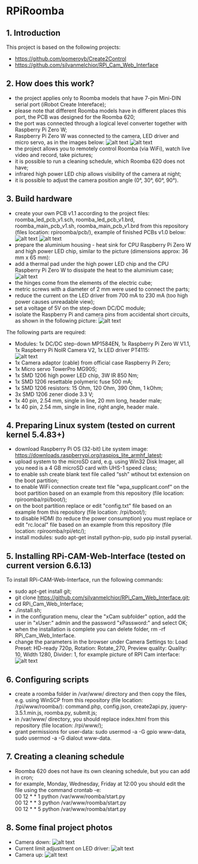 # RPiRoomba

## 1. Introduction
This project is based on the following projects:
- https://github.com/pomeroyb/Create2Control
- https://github.com/silvanmelchior/RPi_Cam_Web_Interface

## 2. How does this work?
- the project applies only to Roomba models that have 7-pin Mini-DIN serial port (iRobot Create Intereface);
- please note that different Roomba models have in different places this port, the PCB was designed for the Roomba 620;
- the port was connected through a logical level converter together with Raspberry Pi Zero W;
- Raspberry Pi Zero W was connected to the camera, LED driver and micro servo, as in the images below:
![alt text](https://github.com/RobertWojtowicz/rpiroomba/blob/master/pic/09_roomba_pinout.png)
![alt text](https://github.com/RobertWojtowicz/rpiroomba/blob/master/pic/10_rpi_pinout.png)
- the project allows you to remotely control Roomba (via WiFi), watch live video and record, take pictures;
- it is possible to run a cleaning schedule, which Roomba 620 does not have;
- infrared high power LED chip allows visibility of the camera at night;
- it is possible to adjust the camera position angle (0°, 30°, 60°, 90°).

## 3. Build hardware
- create your own PCB v1.1 according to the project files: roomba_led_pcb_v1.sch, roomba_led_pcb_v1.brd, roomba_main_pcb_v1.sh, roomba_main_pcb_v1.brd from this repository (files location: rpiroomba/pcb/), example of finished PCBs v1.0 below:
![alt text](https://github.com/RobertWojtowicz/rpiroomba/blob/master/pic/01_main_PCB.jpg)
![alt text](https://github.com/RobertWojtowicz/rpiroomba/blob/master/pic/02_LED_PCB.jpg)
- prepare the aluminium housing - heat sink for CPU Raspberry Pi Zero W and high power LED chip, similar to the picture (dimensions approx: 36 mm x 65 mm):
- add a thermal pad under the high power LED chip and the CPU Raspberry Pi Zero W to dissipate the heat to the aluminium case;
![alt text](https://github.com/RobertWojtowicz/rpiroomba/blob/master/pic/04_wiring_RPI_CAM.jpg)
- the hinges come from the elements of the electric cube;
- metric screws with a diameter of 2 mm were used to connect the parts;
- reduce the current on the LED driver from 700 mA to 230 mA (too high power causes unreadable view);
- set a voltage of 5V on the step-down DC/DC module;
- isolate the Raspberry Pi and camera pins from accidental short circuits, as shown in the following picture:
![alt text](https://github.com/RobertWojtowicz/rpiroomba/blob/master/pic/03_RPI_PCB_isolation.jpg)

The following parts are required:
- Modules: 1x DC/DC step-down MP1584EN, 1x Raspberry Pi Zero W V1.1, 1x Raspberry Pi NoIR Camera V2, 1x LED driver PT4115:<br>
![alt text](http://www.dareltek.pl/pliki/P4115adj2b.jpg)
- 1x Camera adaptor (cable) from official case Raspberry Pi Zero;
- 1x Micro servo TowerPro MG90S;
- 1x SMD 1206 high power LED chip, 3W IR 850 Nm;
- 1x SMD 1206 resettable polymeric fuse 500 mA;
- 1x SMD 1206 resistors: 15 Ohm, 120 Ohm, 390 Ohm, 1 kOhm;
- 3x SMD 1206 zener diode 3.3 V;
- 1x 40 pin, 2.54 mm, single in line, 20 mm long, header male;
- 1x 40 pin, 2.54 mm, single in line, right angle, header male.

## 4. Preparing Linux system (tested on current kernel 5.4.83+)
- download Raspberry Pi OS (32-bit) Lite system image: https://downloads.raspberrypi.org/raspios_lite_armhf_latest;
- upload system to the microSD card, e.g. using Win32 Disk Imager, all you need is a 4 GB microSD card with UHS-1 speed class;
- to enable ssh create blank text file called “ssh” wtihout txt extension on the boot partition;
- to enable WiFi connection create text file "wpa_supplicant.conf" on the boot partition based on an example from this repository (file location: rpiroomba/rpi/boot/);
- on the boot partition replace or edit "config.txt" file based on an example from this repository (file location: /rpi/boot/);
- to disable HDMI (to reduce the power consumption) you must replace or edit "rc.local" file based on an example from this repository (file location: rpiroomba/rpi/etc/);
- install modules: sudo apt-get install python-pip, sudo pip install pyserial.

## 5. Installing RPi-CAM-Web-Interface (tested on current version 6.6.13)
To install RPi-CAM-Web-Interface, run the following commands:
- sudo apt-get install git;
- git clone https://github.com/silvanmelchior/RPi_Cam_Web_Interface.git;
- cd RPi_Cam_Web_Interface;
- ./install.sh;
- in the configuration menu, clear the "xCam subfolder" option, add the user in "xUser:" admin and the password "xPassword:" and select OK;
- when the installation is complete you can delete folder, rm -rf RPi_Cam_Web_Interface.
- change the parameters in the browser under Camera Settings to: Load Preset: HD-ready 720p, Rotation: Rotate_270, Preview quality: Quality: 10, Width 1280, Divider: 1, for example picture of RPI Cam interface:
![alt text](https://github.com/RobertWojtowicz/rpiroomba/blob/master/pic/08_roomba_RPI_Cam.png)

## 6. Configuring scripts
- create a roomba folder in /var/www/ directory and then copy the files, e.g. using WinSCP from this repository (file location: /rpi/www/roomba/): command.php, config.json, create2api.py, jquery-3.5.1.min.js, roomba.py, submit.js;
- in /var/www/ directory, you should replace index.html from this repository (file location: /rpi/www/);
- grant permissions for user-data: sudo usermod -a -G gpio www-data, sudo usermod -a -G dialout www-data.

## 7. Creating a cleaning schedule
- Roomba 620 does not have its own cleaning schedule, but you can add in cron;
- for example, Monday, Wednesday, Friday at 12:00 you should edit the file using the command crontab -e:<br/> 
00 12 * * 1 python /var/www/roomba/start.py<br/>
00 12 * * 3 python /var/www/roomba/start.py<br/>
00 12 * * 5 python /var/www/roomba/start.py

## 8. Some final project photos
- Camera down:
![alt text](https://github.com/RobertWojtowicz/rpiroomba/blob/master/pic/05_Finished_Roomba.jpg)
- Current limit adjustment on LED driver:
![alt text](https://github.com/RobertWojtowicz/rpiroomba/blob/master/pic/06_Finished_Roomba.jpg)
- Camera up:
![alt text](https://github.com/RobertWojtowicz/rpiroomba/blob/master/pic/07_Finished_Roomba.jpg)

